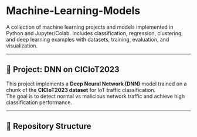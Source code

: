# Machine-Learning-Models

A collection of machine learning projects and models implemented in Python and Jupyter/Colab. Includes classification, regression, clustering, and deep learning examples with datasets, training, evaluation, and visualization.

---

## 📌 Project: DNN on CICIoT2023

This project implements a **Deep Neural Network (DNN)** model trained on a chunk of the **CICIoT2023 dataset** for IoT traffic classification.  
The goal is to detect normal vs malicious network traffic and achieve high classification performance.

---

## 📂 Repository Structure

